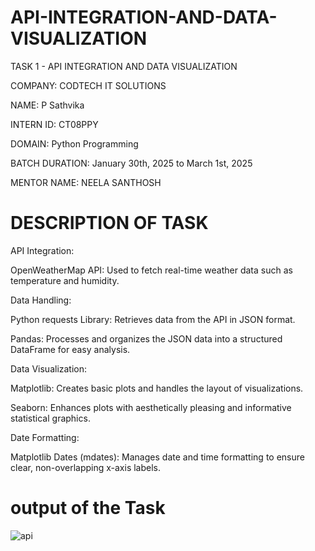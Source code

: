 # API-INTEGRATION-AND-DATA-VISUALIZATION
TASK 1 - API INTEGRATION AND DATA VISUALIZATION

COMPANY: CODTECH IT SOLUTIONS

NAME: P Sathvika

INTERN ID: CT08PPY

DOMAIN: Python Programming

BATCH DURATION: January 30th, 2025 to March 1st, 2025

MENTOR NAME: NEELA SANTHOSH

# DESCRIPTION OF TASK
API Integration:

OpenWeatherMap API: Used to fetch real-time weather data such as temperature and humidity.

Data Handling:

Python requests Library: Retrieves data from the API in JSON format.

Pandas: Processes and organizes the JSON data into a structured DataFrame for easy analysis.

Data Visualization:

Matplotlib: Creates basic plots and handles the layout of visualizations.

Seaborn: Enhances plots with aesthetically pleasing and informative statistical graphics.

Date Formatting:

Matplotlib Dates (mdates): Manages date and time formatting to ensure clear, non-overlapping x-axis labels.
# output of the Task
![api](https://github.com/user-attachments/assets/8caa5c57-0c2e-482b-be31-751066b1e3a5)



